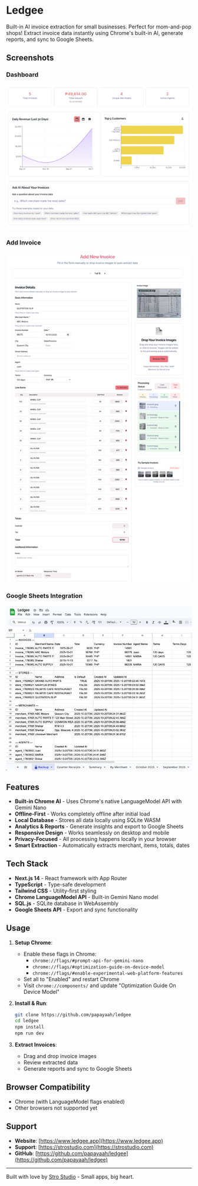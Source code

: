 # Ledgee

Built-in AI invoice extraction for small businesses. Perfect for mom-and-pop shops! Extract invoice data instantly using Chrome's built-in AI, generate reports, and sync to Google Sheets.

## Screenshots

### Dashboard
![Dashboard](public/imgs/screenshots/ledgee-dashboard.jpg)

### Add Invoice
![Add Invoice](public/imgs/screenshots/ledgee-addinvoice.jpg)

### Google Sheets Integration
![Google Sheets](public/imgs/screenshots/ledgee-googlesheet.jpg)

## Features

- **Built-in Chrome AI** - Uses Chrome's native LanguageModel API with Gemini Nano
- **Offline-First** - Works completely offline after initial load
- **Local Database** - Stores all data locally using SQLite WASM
- **Analytics & Reports** - Generate insights and export to Google Sheets
- **Responsive Design** - Works seamlessly on desktop and mobile
- **Privacy-Focused** - All processing happens locally in your browser
- **Smart Extraction** - Automatically extracts merchant, items, totals, dates

## Tech Stack

- **Next.js 14** - React framework with App Router
- **TypeScript** - Type-safe development
- **Tailwind CSS** - Utility-first styling
- **Chrome LanguageModel API** - Built-in Gemini Nano model
- **SQL.js** - SQLite database in WebAssembly
- **Google Sheets API** - Export and sync functionality

## Usage

1. **Setup Chrome**:
   - Enable these flags in Chrome:
     - `chrome://flags/#prompt-api-for-gemini-nano`
     - `chrome://flags/#optimization-guide-on-device-model`
     - `chrome://flags/#enable-experimental-web-platform-features`
   - Set all to "Enabled" and restart Chrome
   - Visit `chrome://components/` and update "Optimization Guide On Device Model"

2. **Install & Run**:
   ```bash
   git clone https://github.com/papayaah/ledgee
   cd ledgee
   npm install
   npm run dev
   ```

3. **Extract Invoices**:
   - Drag and drop invoice images
   - Review extracted data
   - Generate reports and sync to Google Sheets

## Browser Compatibility

- Chrome (with LanguageModel flags enabled)
- Other browsers not supported yet

## Support

- **Website**: [https://www.ledgee.app](https://www.ledgee.app)
- **Support**: [https://strostudio.com](https://strostudio.com)
- **GitHub**: [https://github.com/papayaah/ledgee](https://github.com/papayaah/ledgee)

---

Built with love by [Stro Studio](https://strostudio.com) - Small apps, big heart.